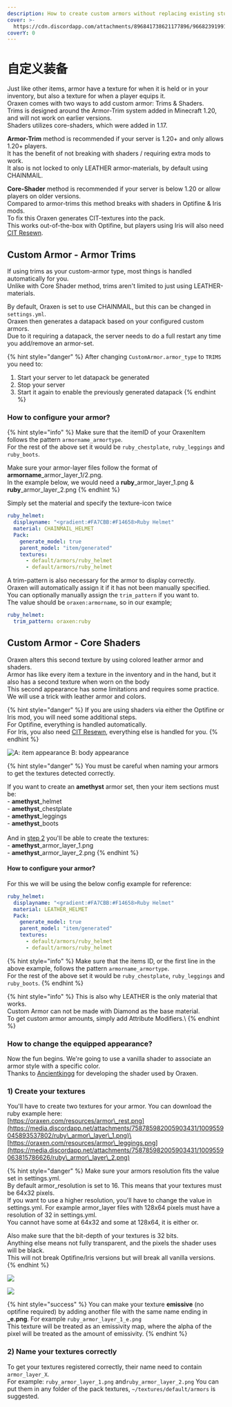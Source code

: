 ```yaml
---
description: How to create custom armors without replacing existing stuff?
cover: >-
  https://cdn.discordapp.com/attachments/896841738621177896/966823919917080626/unknown.png
coverY: 0
---
```


# 自定义装备

Just like other items, armor have a texture for when it is held or in your inventory, but also a texture for when a player equips it.\
Oraxen comes with two ways to add custom armor: Trims & Shaders.\
Trims is designed around the Armor-Trim system added in Minecraft 1.20, and will not work on earlier versions.\
Shaders utilizes core-shaders, which were added in 1.17.

**Armor-Trim** method is recommended if your server is 1.20+ and only allows 1.20+ players.\
It has the benefit of not breaking with shaders / requiring extra mods to work.\
It also is not locked to only LEATHER armor-materials, by default using CHAINMAIL.

**Core-Shader** method is recommended if your server is below 1.20 or allow players on older versions.\
Compared to armor-trims this method breaks with shaders in Optifine & Iris mods.\
To fix this Oraxen generates CIT-textures into the pack.\
This works out-of-the-box with Optifine, but players using Iris will also need [CIT Resewn](https://modrinth.com/mod/cit-resewn).

## Custom Armor - Armor Trims

If using trims as your custom-armor type, most things is handled automatically for you.\
Unlike with Core Shader method, trims aren't limited to just using LEATHER-materials.

By default, Oraxen is set to use CHAINMAIL, but this can be changed in `settings.yml`.\
Oraxen then generates a datapack based on your configured custom armors.\
Due to it requiring a datapack, the server needs to do a full restart any time you add/remove an armor-set.

{% hint style="danger" %}
After changing `CustomArmor.armor_type` to `TRIMS` you need to:

1. Start your server to let datapack be generated
2. Stop your server
3. Start it again to enable the previously generated datapack
{% endhint %}

### How to configure your armor?

{% hint style="info" %}
Make sure that the itemID of your OraxenItem follows the pattern `armorname_armortype`.\
For the rest of the above set it would be `ruby_chestplate`, `ruby_leggings` and `ruby_boots`.

Make sure your armor-layer files follow the format of **armorname**\_armor\_layer\_1/2.png.\
In the example below, we would need a **ruby**\_armor\_layer\_1.png & **ruby**\_armor\_layer\_2.png
{% endhint %}

Simply set the material and specify the texture-icon twice

```yaml
ruby_helmet:
  displayname: "<gradient:#FA7CBB:#F14658>Ruby Helmet"
  material: CHAINMAIL_HELMET
  Pack:
    generate_model: true
    parent_model: "item/generated"
    textures:
      - default/armors/ruby_helmet
      - default/armors/ruby_helmet
```

A trim-pattern is also necessary for the armor to display correctly.\
Oraxen will automatically assign it if it has not been manually specified.\
You can optionally manually assign the `trim_pattern` if you want to.\
The value should be `oraxen:armorname`, so in our example;

```yaml
ruby_helmet:
  trim_pattern: oraxen:ruby
```

## Custom Armor - Core Shaders

Oraxen alters this second texture by using colored leather armor and shaders.\
Armor has like every item a texture in the inventory and in the hand, but it also has a second texture when worn on the body\
This second appearance has some limitations and requires some practice. We will use a trick with leather armor and colors.

{% hint style="danger" %}
If you are using shaders via either the Optifine or Iris mod, you will need some additional steps.\
For Optifine, everything is handled automatically.\
For Iris, you also need [CIT Resewn](https://modrinth.com/mod/cit-resewn), everything else is handled for you.
{% endhint %}

![A: item appearance    B: body appearance](../../.gitbook/assets/stuff.png)

{% hint style="danger" %}
You must be careful when naming your armors to get the textures detected correctly.

If you want to create an **amethyst** armor set, then your item sections must be:\
\- **amethyst**\_helmet\
\- **amethyst**\_chestplate\
\- **amethyst**\_leggings\
\- **amethyst**\_boots\
\
And in [step 2](custom-armors.md#2-name-your-textures-correctly) you'll be able to create the textures:\
\- **amethyst**\_armor\_layer\_1.png\
\- **amethyst**\_armor\_layer\_2.png
{% endhint %}

#### How to configure your armor?

For this we will be using the below config example for reference:

```yaml
ruby_helmet:
  displayname: "<gradient:#FA7CBB:#F14658>Ruby Helmet"
  material: LEATHER_HELMET
  Pack:
    generate_model: true
    parent_model: "item/generated"
    textures:
      - default/armors/ruby_helmet
      - default/armors/ruby_helmet
```

{% hint style="info" %}
Make sure that the items ID, or the first line in the above example, follows the pattern `armorname_armortype`.\
For the rest of the above set it would be `ruby_chestplate`, `ruby_leggings` and `ruby_boots`.
{% endhint %}

{% hint style="info" %}
This is also why LEATHER is the only material that works.\
Custom Armor can not be made with Diamond as the base material.\
To get custom armor amounts, simply add Attribute Modifiers.\\
{% endhint %}

### How to change the equipped appearance?

Now the fun begins. We're going to use a vanilla shader to associate an armor style with a specific color.\
Thanks to [Ancientkingg](https://twitter.com/ancientkingg) for developing the shader used by Oraxen.

### 1) Create your textures

You'll have to create two textures for your armor. You can download the ruby example here:\
[https://oraxen.com/resources/armor\_rest.png](https://media.discordapp.net/attachments/758785982005903431/1009559045893537802/ruby\_armor\_layer\_1.png)\
[https://oraxen.com/resources/armor\_leggings.png](https://media.discordapp.net/attachments/758785982005903431/1009559063815786626/ruby\_armor\_layer\_2.png)

{% hint style="danger" %}
Make sure your armors resolution fits the value set in settings.yml.\
By default armor\_resolution is set to 16. This means that your textures must be 64x32 pixels.\
If you want to use a higher resolution, you'll have to change the value in settings.yml. For example armor\_layer files with 128x64 pixels must have a resolution of 32 in settings.yml.\
You cannot have some at 64x32 and some at 128x64, it is either or.

Also make sure that the bit-depth of your textures is 32 bits.\
Anything else means not fully transparent, and the pixels the shader uses will be black.\
This will not break Optifine/Iris versions but will break all vanilla versions.
{% endhint %}

![](../../.gitbook/assets/leggings.png)

![](../../.gitbook/assets/armor.png)

{% hint style="success" %}
You can make your texture **emissive** (no optifine required) by adding another file with the same name ending in **\_e.png**. For example `ruby_armor_layer_1_e.png`\
This texture will be treated as an emissivity map, where the alpha of the pixel will be treated as the amount of emissivity.
{% endhint %}

### 2) Name your textures correctly

To get your textures registered correctly, their name need to contain `armor_layer_X`.\
For example: `ruby_armor_layer_1.png` and`ruby_armor_layer_2.png` You can put them in any folder of the pack textures, `~/textures/default/armors` is suggested.
